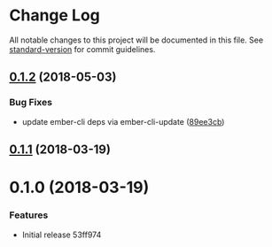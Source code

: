 # Change Log

All notable changes to this project will be documented in this file. See [standard-version](https://github.com/conventional-changelog/standard-version) for commit guidelines.

<a name="0.1.2"></a>
## [0.1.2](https://github.com/knownasilya/ember-cli-deploy-gcloud-pubsub/compare/v0.1.1...v0.1.2) (2018-05-03)


### Bug Fixes

* update ember-cli deps via ember-cli-update ([89ee3cb](https://github.com/knownasilya/ember-cli-deploy-gcloud-pubsub/commit/89ee3cb))



<a name="0.1.1"></a>
## [0.1.1](https://github.com/knownasilya/ember-cli-deploy-gcloud-pubsub/compare/v0.1.0...v0.1.1) (2018-03-19)



<a name="0.1.0"></a>
# 0.1.0 (2018-03-19)


### Features

* Initial release 53ff974
